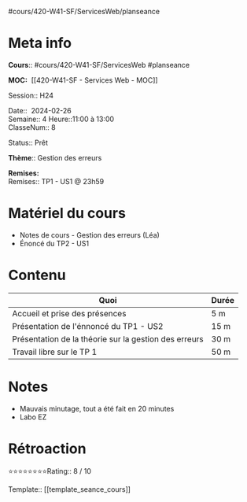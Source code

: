 #cours/420-W41-SF/ServicesWeb/planseance
# Meta info

**Cours**:: #cours/420-W41-SF/ServicesWeb #planseance

**MOC:**  [[420-W41-SF - Services Web - MOC]]

Session:: H24

Date::  2024-02-26  
Semaine:: 4
Heure::11:00 à 13:00  
ClasseNum:: 8

Status:: <span class="chip ready">Prêt</span> 

**Thème**:: Gestion des erreurs

**Remises:**  
Remises:: TP1 - US1 @ 23h59

# Matériel du cours
* Notes de cours - Gestion des erreurs (Léa)
* Énoncé du TP2 - US1
# Contenu
| Quoi | Durée |
| ---- | ---- |
| Accueil et prise des présences | 5 m |
| Présentation de l'énnoncé du TP1 - US2 | 15 m |
| Présentation de la théorie sur la gestion des erreurs | 30 m |
| Travail libre sur le TP 1 | 50 m |
# Notes
* Mauvais minutage, tout a été fait en 20 minutes
* Labo EZ
# Rétroaction
⭐⭐⭐⭐⭐⭐⭐⭐Rating:: 8 / 10

Template:: [[template_seance_cours]]